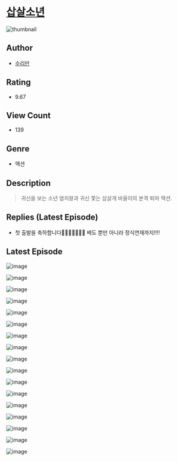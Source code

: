 # [삽살소년](https://comic.naver.com/bestChallenge/list?titleId=810650)
![thumbnail](https://image-comic.pstatic.net/user_contents_data/challenge_comic/2023/05/24/311934/upload_3976739370168508978_480x623.jpeg)

## Author
- [수리만](https://comic.naver.com/artistTitle?id=311934)

## Rating
- 9.67

## View Count
- 139

## Genre
- 액션

## Description
> 귀신을 보는 소년 염치왕과 귀신 쫓는 삽살개 바울이의 본격 퇴마 액션.

## Replies (Latest Episode)
- 첫 출발을 축하합니다👏👏👏👏👏👏👏 베도 뿐만 아니라 정식연재까지!!!!

## Latest Episode
![image](https://image-comic.pstatic.net/user_contents_data/challenge_comic/2023/05/24/311934/upload_3702294464633660726.jpeg)

![image](https://image-comic.pstatic.net/user_contents_data/challenge_comic/2023/05/24/311934/upload_3617624368381911353.jpeg)

![image](https://image-comic.pstatic.net/user_contents_data/challenge_comic/2023/05/24/311934/upload_4135818925208318005.jpeg)

![image](https://image-comic.pstatic.net/user_contents_data/challenge_comic/2023/05/24/311934/upload_4050253607431844400.jpeg)

![image](https://image-comic.pstatic.net/user_contents_data/challenge_comic/2023/05/24/311934/upload_4062863901176653366.jpeg)

![image](https://image-comic.pstatic.net/user_contents_data/challenge_comic/2023/05/24/311934/upload_3474353811481649766.jpeg)

![image](https://image-comic.pstatic.net/user_contents_data/challenge_comic/2023/05/24/311934/upload_3991655160311134564.jpeg)

![image](https://image-comic.pstatic.net/user_contents_data/challenge_comic/2023/05/24/311934/upload_3761456995760550502.jpeg)

![image](https://image-comic.pstatic.net/user_contents_data/challenge_comic/2023/05/24/311934/upload_7293357916963484984.jpeg)

![image](https://image-comic.pstatic.net/user_contents_data/challenge_comic/2023/05/24/311934/upload_3546920273258690917.jpeg)

![image](https://image-comic.pstatic.net/user_contents_data/challenge_comic/2023/05/24/311934/upload_3559077797420360242.jpeg)

![image](https://image-comic.pstatic.net/user_contents_data/challenge_comic/2023/05/24/311934/upload_7219942242136436792.jpeg)

![image](https://image-comic.pstatic.net/user_contents_data/challenge_comic/2023/05/24/311934/upload_3473793077798320180.jpeg)

![image](https://image-comic.pstatic.net/user_contents_data/challenge_comic/2023/05/24/311934/upload_7377798004858971442.jpeg)

![image](https://image-comic.pstatic.net/user_contents_data/challenge_comic/2023/05/24/311934/upload_7233174833837782838.jpeg)

![image](https://image-comic.pstatic.net/user_contents_data/challenge_comic/2023/05/24/311934/upload_3991984984492750905.jpeg)

![image](https://image-comic.pstatic.net/user_contents_data/challenge_comic/2023/05/24/311934/upload_4050199743457998437.jpeg)
